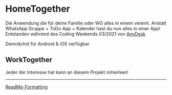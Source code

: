 # HomeTogether
Die Anwendung die für deine Familie oder WG alles in einem vereint. Anstatt WhatsApp Gruppe + ToDo App + Kalender hast du nun alles in einer App!
Entstanden während des Coding Weekends 03/2021 von [AnyDesk](https://anydesk.com/)

Demnächst für Android & iOS verfügbar.

## WorkTogether
Jeder der Interesse hat kann an diesem Projekt mitwirken!


---
[ReadMe-Formatting](https://guides.github.com/features/mastering-markdown/)
